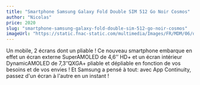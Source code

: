 ```yaml
---
title: "Smartphone Samsung Galaxy Fold Double SIM 512 Go Noir Cosmos"
author: "Nicolas"
price: 2020
slug: "smartphone-samsung-galaxy-fold-double-sim-512-go-noir-cosmos"
imageUrl: "https://static.fnac-static.com/multimedia/Images/FR/MDM/06/d0/c1/12701702/1540-1/tsp20191004171531/Smartphone-Samsung-Galaxy-Fold-Double-SIM-512-Go-Noir-Cosmos.jpg"
---
```


Un mobile, 2 écrans dont un pliable !
Ce nouveau smartphone embarque en effet un écran externe SuperAMOLED de 4,6’’ HD+ et un écran intérieur DynamicAMOLED de 7,3’’QXGA+ pliable et dépliable en fonction de vos besoins et de vos envies ! Et Samsung a pensé à tout: avec App Continuity, passez d'un écran à l'autre en un instant ! 
